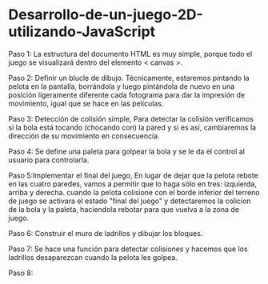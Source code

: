 # Desarrollo-de-un-juego-2D-utilizando-JavaScript
Paso 1: La estructura del documento HTML es muy simple, porque todo el juego se visualizará dentro del elemento < canvas >.

Paso 2: Definir un blucle de dibujo. Técnicamente, estaremos pintando la pelota en la pantalla, borrándola y luego pintándola de nuevo en una posición ligeramente diferente cada fotograma para dar la impresión de movimiento, igual que se hace en las películas.

Paso 3: Detección de colisión simple, Para detectar la colisión verificamos si la bola está tocando (chocando con) la pared y si es así, cambiaremos la dirección de su movimiento en consecuencia.

Paso 4: Se define una paleta para golpear la bola y se le da el control al usuario para controlarla.

Paso 5:Implementar el final del juego, En lugar de dejar que la pelota rebote en las cuatro paredes, vamos a permitir que lo haga sólo en tres: izquierda, arriba y derecha. cuando la pelota colisione con el borde inferior del terreno de juego se activara el estado "final del juego" y detectaremos la colicion de la bola y la paleta, haciendola rebotar para que vuelva a la zona de juego.

Paso 6: Construir el muro de ladrillos y dibujar los bloques.

Paso 7: Se hace una función para detectar colisiones y hacemos que los  ladrillos desaparezcan cuando la pelota les golpea.

Paso 8:
